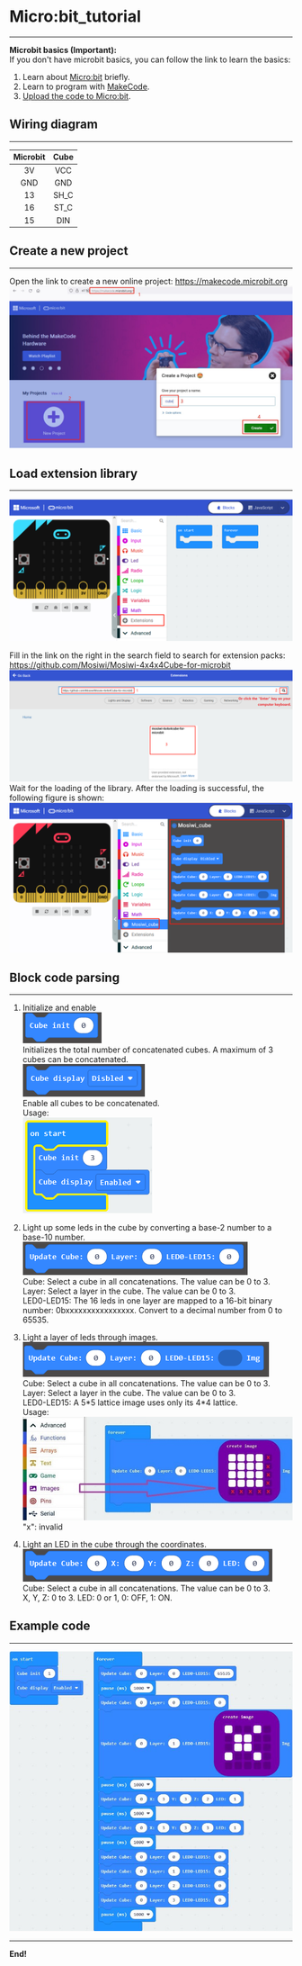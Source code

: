 # Micro:bit_tutorial  
--------------------   
**Microbit basics (Important):**   
If you don't have microbit basics, you can follow the link to learn the basics:           
1. Learn about [Micro:bit](https://docs.mosiwi.com/en/latest/microbit/M1D0000_microbit_mainboard/M1D0000_microbit_mainboard.html) briefly. 
2. Learn to program with [MakeCode](https://docs.mosiwi.com/en/latest/microbit/M1D0000_microbit_mainboard/M1D0000_microbit_mainboard.html#programming-platform).   
3. [Upload the code to Micro:bit](https://docs.mosiwi.com/en/latest/microbit/M1D0000_microbit_mainboard/M1D0000_microbit_mainboard.html#makecode).  

## Wiring diagram
-----------------  
|    Microbit   |   Cube   |  
|      :--:     |   :--:   |   
|      3V       |   VCC    |  
|      GND      |   GND    |  
|      13       |   SH_C   |  
|      16       |   ST_C   |  
|      15       |   DIN    | 

## Create a new project
-----------------------    
Open the link to create a new online project: <https://makecode.microbit.org>     
![Img](../_static/microbit/img/1img.jpg)      

## Load extension library
-------------------------
![Img](../_static/microbit/img/2img.png)  

Fill in the link on the right in the search field to search for extension packs: <https://github.com/Mosiwi/Mosiwi-4x4x4Cube-for-microbit>     
![Img](../_static/microbit/img/3img.png)    
Wait for the loading of the library. After the loading is successful, the following figure is shown:   
![Img](../_static/microbit/img/4img.png)    

## Block code parsing
---------------------         
1. Initialize and enable   
![Img](../_static/microbit/img/5img.png)    
Initializes the total number of concatenated cubes. A maximum of 3 cubes can be concatenated.     
![Img](../_static/microbit/img/6img.png)      
Enable all cubes to be concatenated.     
Usage:  
![Img](../_static/microbit/img/7img.png)         

2. Light up some leds in the cube by converting a base-2 number to a base-10 number.    
![Img](../_static/microbit/img/8img.png)        
Cube: Select a cube in all concatenations. The value can be 0 to 3.     
Layer: Select a layer in the cube. The value can be 0 to 3.   
LED0-LED15: The 16 leds in one layer are mapped to a 16-bit binary number: 0bxxxxxxxxxxxxxxxx. Convert to a decimal number from 0 to 65535.    

3. Light a layer of leds through images.   
![Img](../_static/microbit/img/9img.png)
Cube: Select a cube in all concatenations. The value can be 0 to 3.      
Layer: Select a layer in the cube. The value can be 0 to 3.   
LED0-LED15: A 5\*5 lattice image uses only its 4\*4 lattice.   
Usage:  
![Img](../_static/microbit/img/10img.jpg)        
"x": invalid      

4. Light an LED in the cube through the coordinates.   
![Img](../_static/microbit/img/11img.png)      
Cube: Select a cube in all concatenations. The value can be 0 to 3.        
X, Y, Z: 0 to 3. 
LED: 0 or 1, 0: OFF, 1: ON.  
 
## Example code      
---------------
![](../_static/microbit/img/12img.jpg)

------------
**End!** 



